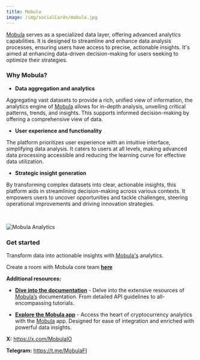 ```yaml
---
title: Mobula
image: /img/socialCards/mobula.jpg
---
```


[Mobula](https://docs.mobula.io) serves as a specialized data layer, offering
advanced analytics capabilities. It is designed to streamline and enhance data
analysis processes, ensuring users have access to precise, actionable insights.
It's aimed at enhancing data-driven decision-making for users seeking to
optimize their strategies.

### Why Mobula?

- **Data aggregation and analytics**

Aggregating vast datasets to provide a rich, unified view of information, the
analytics engine of [Mobula](https://mobula.io) allows for in-depth analysis,
unveiling critical patterns, trends, and insights. This supports informed
decision-making by offering a comprehensive view of data.

- **User experience and functionality**

The platform prioritizes user experience with an intuitive interface,
simplifying data analysis. It caters to users at all levels, making advanced
data processing accessible and reducing the learning curve for effective data
utilization.

- **Strategic insight generation**

By transforming complex datasets into clear, actionable insights, this platform
aids in streamlining decision-making across various contexts. It empowers users
to uncover opportunities and tackle challenges, steering operational
improvements and driving innovation strategies.

&nbsp;

<div class="center-container">
  <div class="img-large">
    <img
      src="https://metacore.mobula.io/Capture%20d%E2%80%99e%CC%81cran%202024-04-03%20a%CC%80%2013.36.18.png"
      alt="Mobula Analytics"
    />
  </div>
</div>

### Get started

Transform data into actionable insights with [Mobula's](https://docs.mobula.io)
analytics.

Create a room with Mobula core team
**[here](https://t.me/MobulaPartnerBot?start=Linea_Docs_Analytics)**

**Additional resources:**

- **[Dive into the documentation](https://docs.mobula.io)** - Delve into the
  extensive resources of [Mobula’s](https://docs.mobula.io) documentation. From
  detailed API guidelines to all-encompassing tutorials.

- **[Explore the Mobula app](https://mobula.io)** - Access the heart of
  cryptocurrency analytics with the [Mobula](https://mobula.io) app. Designed
  for ease of integration and enriched with powerful data insights.

**X:** https://x.com/MobulaIO

**Telegram:** https://t.me/MobulaFI
